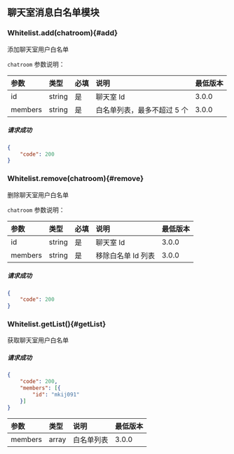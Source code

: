 ## 聊天室消息白名单模块

### Whitelist.add(chatroom){#add}

添加聊天室用户白名单

`chatroom` 参数说明：

| 参数   	 |	类型		| 必填	| 说明 							|最低版本		|
| :----------|:--------	|:-----	|:------------------------------|:-------- |
|	id	 	 |	string	|	是	| 聊天室 Id					|3.0.0|
|	members	 |	string	|	是 	| 白名单列表，最多不超过 5 个| 3.0.0|

##### 请求成功

```json
{
    "code": 200
}
```

### Whitelist.remove(chatroom){#remove}

删除聊天室用户白名单

`chatroom` 参数说明：

| 参数   	 |	类型		| 必填	| 说明 							|最低版本		|
| :----------|:--------	|:-----	|:------------------------------|:-------- |
|	id	 	 |	string	|	是	|	聊天室 Id					|3.0.0|
|	members	 |	string	|	是 	| 移除白名单 Id 列表 | 3.0.0|

##### 请求成功

```json
{
    "code": 200
}
```
### Whitelist.getList(){#getList}

获取聊天室用户白名单

##### 请求成功

```json
{
	"code": 200,
	"members": [{
		"id": "mkij091"
	}]
}
```
| 参数   	 |	类型		| 说明 							|最低版本		|
| :----------|:--------	|:------------------------------|:--------  |
|	members	 |	array	| 白名单列表						|3.0.0		|
 

